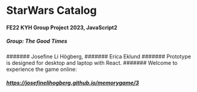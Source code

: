 # StarWars Catalog
#### FE22 KYH Group Project 2023, JavaScript2
##### Group: The Good Times
####### Josefine Li Högberg,
####### Erica Eklund
####### Prototype is designed for desktop and laptop with React. 
####### Welcome to experience the game online:
##### https://josefinelihogberg.github.io/memorygame/3
